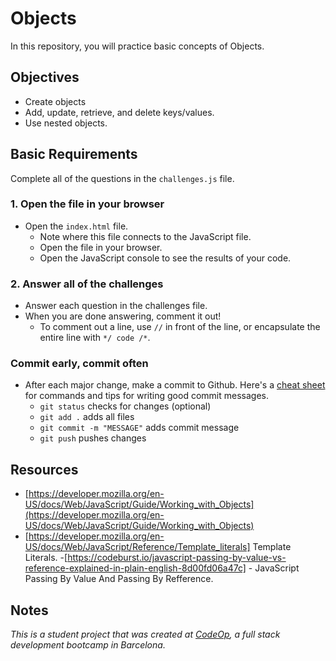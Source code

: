 # Objects

In this repository, you will practice basic concepts of Objects.

## Objectives

- Create objects
- Add, update, retrieve, and delete keys/values.
- Use nested objects.

## Basic Requirements

Complete all of the questions in the `challenges.js` file.

### 1. Open the file in your browser

- Open the `index.html` file.
  - Note where this file connects to the JavaScript file.
  - Open the file in your browser.
  - Open the JavaScript console to see the results of your code.

### 2. Answer all of the challenges

- Answer each question in the challenges file.
- When you are done answering, comment it out!
  - To comment out a line, use `//` in front of the line, or encapsulate the entire line with `*/ code /*`.

### Commit early, commit often

- After each major change, make a commit to Github. Here's a [cheat sheet](https://www.git-tower.com/blog/git-cheat-sheet) for commands and tips for writing good commit messages.
  - `git status` checks for changes (optional)
  - `git add .` adds all files
  - `git commit -m "MESSAGE"` adds commit message
  - `git push` pushes changes

## Resources

- [https://developer.mozilla.org/en-US/docs/Web/JavaScript/Guide/Working_with_Objects](https://developer.mozilla.org/en-US/docs/Web/JavaScript/Guide/Working_with_Objects)
- [https://developer.mozilla.org/en-US/docs/Web/JavaScript/Reference/Template_literals] Template Literals.
-[https://codeburst.io/javascript-passing-by-value-vs-reference-explained-in-plain-english-8d00fd06a47c] - JavaScript Passing By Value And Passing By Refference.

## Notes

_This is a student project that was created at [CodeOp](http://CodeOp.tech), a full stack development bootcamp in Barcelona._
